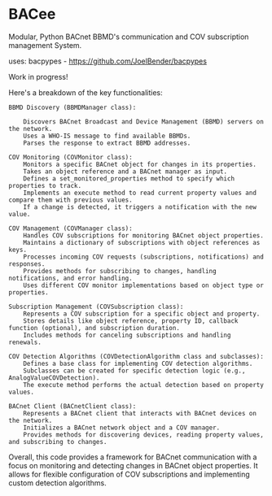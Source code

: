 # BACee
Modular, Python BACnet BBMD's communication and COV subscription management System.

uses: bacpypes - https://github.com/JoelBender/bacpypes

Work in progress!

Here's a breakdown of the key functionalities:

    BBMD Discovery (BBMDManager class):

        Discovers BACnet Broadcast and Device Management (BBMD) servers on the network.
        Uses a WHO-IS message to find available BBMDs.
        Parses the response to extract BBMD addresses.

    COV Monitoring (COVMonitor class):
        Monitors a specific BACnet object for changes in its properties.
        Takes an object reference and a BACnet manager as input.
        Defines a set_monitored_properties method to specify which properties to track.
        Implements an execute method to read current property values and compare them with previous values.
        If a change is detected, it triggers a notification with the new value.

    COV Management (COVManager class):
        Handles COV subscriptions for monitoring BACnet object properties.
        Maintains a dictionary of subscriptions with object references as keys.
        Processes incoming COV requests (subscriptions, notifications) and responses.
        Provides methods for subscribing to changes, handling notifications, and error handling.
        Uses different COV monitor implementations based on object type or properties.

    Subscription Management (COVSubscription class):
        Represents a COV subscription for a specific object and property.
        Stores details like object reference, property ID, callback function (optional), and subscription duration.
        Includes methods for canceling subscriptions and handling renewals.

    COV Detection Algorithms (COVDetectionAlgorithm class and subclasses):
        Defines a base class for implementing COV detection algorithms.
        Subclasses can be created for specific detection logic (e.g., AnalogValueCOVDetection).
        The execute method performs the actual detection based on property values.

    BACnet Client (BACnetClient class):
        Represents a BACnet client that interacts with BACnet devices on the network.
        Initializes a BACnet network object and a COV manager.
        Provides methods for discovering devices, reading property values, and subscribing to changes.

Overall, this code provides a framework for BACnet communication with a focus on monitoring and detecting changes in BACnet object properties. 
It allows for flexible configuration of COV subscriptions and implementing custom detection algorithms.
